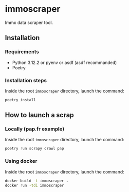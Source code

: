 # immoscraper

Immo data scraper tool.

## Installation

### Requirements

- Python 3.12.2 or pyenv or asdf (asdf recommanded)
- Poetry

### Installation steps

Inside the root `immoscraper` directory, launch the command:

```bash
poetry install
```

## How to launch a scrap

### Locally (pap.fr example)

Inside the root `immoscraper` directory, launch the command:

```bash
poetry run scrapy crawl pap
```

### Using docker

Inside the root `immoscraper` directory, launch the command:

```bash
docker build -t immoscraper .
docker run -tdi immoscraper
```
